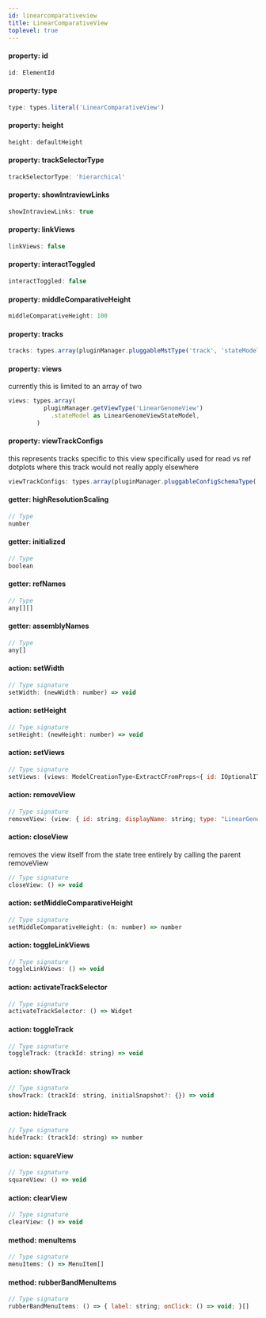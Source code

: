 ```yaml
---
id: linearcomparativeview
title: LinearComparativeView
toplevel: true
---
```


#### property: id

```js
id: ElementId
```

#### property: type

```js
type: types.literal('LinearComparativeView')
```

#### property: height

```js
height: defaultHeight
```

#### property: trackSelectorType

```js
trackSelectorType: 'hierarchical'
```

#### property: showIntraviewLinks

```js
showIntraviewLinks: true
```

#### property: linkViews

```js
linkViews: false
```

#### property: interactToggled

```js
interactToggled: false
```

#### property: middleComparativeHeight

```js
middleComparativeHeight: 100
```

#### property: tracks

```js
tracks: types.array(pluginManager.pluggableMstType('track', 'stateModel'))
```

#### property: views

currently this is limited to an array of two

```js
views: types.array(
          pluginManager.getViewType('LinearGenomeView')
            .stateModel as LinearGenomeViewStateModel,
        )
```

#### property: viewTrackConfigs

this represents tracks specific to this view specifically used
for read vs ref dotplots where this track would not really apply
elsewhere

```js
viewTrackConfigs: types.array(pluginManager.pluggableConfigSchemaType('track'))
```

#### getter: highResolutionScaling

```js
// Type
number
```

#### getter: initialized

```js
// Type
boolean
```

#### getter: refNames

```js
// Type
any[][]
```

#### getter: assemblyNames

```js
// Type
any[]
```

#### action: setWidth

```js
// Type signature
setWidth: (newWidth: number) => void
```

#### action: setHeight

```js
// Type signature
setHeight: (newHeight: number) => void
```

#### action: setViews

```js
// Type signature
setViews: (views: ModelCreationType<ExtractCFromProps<{ id: IOptionalIType<ISimpleType<string>, [undefined]>; displayName: IMaybe<ISimpleType<string>>; } & { id: IOptionalIType<ISimpleType<string>, [...]>; ... 12 more ...; showGridlines: IType<...>; }>>[]) => void
```

#### action: removeView

```js
// Type signature
removeView: (view: { id: string; displayName: string; type: "LinearGenomeView"; offsetPx: number; bpPerPx: number; displayedRegions: IMSTArray<IModelType<{ refName: ISimpleType<string>; start: ISimpleType<number>; end: ISimpleType<...>; reversed: IOptionalIType<...>; } & { ...; }, { ...; }, _NotCustomized, _NotCustomized>> & IS...
```

#### action: closeView

removes the view itself from the state tree entirely by calling the parent removeView

```js
// Type signature
closeView: () => void
```

#### action: setMiddleComparativeHeight

```js
// Type signature
setMiddleComparativeHeight: (n: number) => number
```

#### action: toggleLinkViews

```js
// Type signature
toggleLinkViews: () => void
```

#### action: activateTrackSelector

```js
// Type signature
activateTrackSelector: () => Widget
```

#### action: toggleTrack

```js
// Type signature
toggleTrack: (trackId: string) => void
```

#### action: showTrack

```js
// Type signature
showTrack: (trackId: string, initialSnapshot?: {}) => void
```

#### action: hideTrack

```js
// Type signature
hideTrack: (trackId: string) => number
```

#### action: squareView

```js
// Type signature
squareView: () => void
```

#### action: clearView

```js
// Type signature
clearView: () => void
```

#### method: menuItems

```js
// Type signature
menuItems: () => MenuItem[]
```

#### method: rubberBandMenuItems

```js
// Type signature
rubberBandMenuItems: () => { label: string; onClick: () => void; }[]
```
